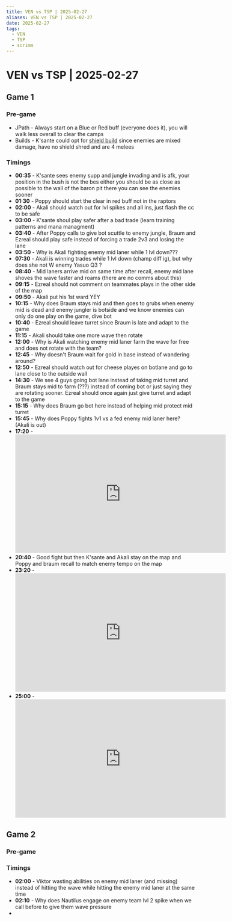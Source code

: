 ```yaml
---
title: VEN vs TSP | 2025-02-27
aliases: VEN vs TSP | 2025-02-27
date: 2025-02-27
tags:
  - VEN
  - TSP
  - scrimm
---
```

# VEN vs TSP | 2025-02-27
## Game 1
### Pre-game
- JPath - Always start on a Blue or Red buff (everyone does it), you will walk less overall to clear the camps
- Builds - K'sante could opt for [shield build](https://www.youtube.com/watch?v=AL_wOzwv8Jo) since enemies are mixed damage, have no shield shred and are 4 melees
### Timings
- **00:35** - K'sante sees enemy supp and jungle invading and is afk, your position in the bush is not the bes either you should be as close as possible to the wall of the baron pit there you can see the enemies sooner
- **01:30** - Poppy should start the clear in red buff not in the raptors
- **02:00** - Akali should watch out for lvl spikes and all ins, just flash the cc to be safe
- **03:00** - K'sante shoul play safer after a bad trade (learn training patterns and mana managment)
- **03:40** - After Poppy calls to give bot scuttle to enemy jungle, Braum and Ezreal should play safe instead of forcing a trade 2v3 and losing the lane
- **03:50** - Why is Akali fighting enemy mid laner while 1 lvl down???
- **07:30** - Akali is winning trades while 1 lvl down (champ diff ig), but why does she not W enemy Yasuo Q3 ?
- **08:40** - Mid laners arrive mid on same time after recall, enemy mid lane shoves the wave faster and roams (there are no comms about this)
- **09:15** - Ezreal should not comment on teammates plays in the other side of the map
- **09:50** - Akali put his 1st ward YEY
- **10:15** - Why does Braum stays mid and then goes to grubs when enemy mid is dead and enemy jungler is botside and we know enemies can only do one play on the game, dive bot
- **10:40** - Ezreal should leave turret since Braum is late and adapt to the game
- **11:15** - Akali should take one more wave then rotate
- **12:00** - Why is Akali watching enemy mid laner farm the wave for free and does not rotate with the team?
- **12:45** - Why doesn't Braum wait for gold in base instead of wandering around?
- **12:50** - Ezreal should watch out for cheese playes on botlane and go to lane close to the outside wall
- **14:30** - We see 4 guys going bot lane instead of taking mid turret and Braum stays mid to farm (???) instead of coming bot or just saying they are rotating sooner. Ezreal should once again just give turret and adapt to the game
- **15:15** - Why does Braum go bot here instead of helping mid protect mid turret
- **15:45** - Why does Poppy fights 1v1 vs a fed enemy mid laner here? (Akali is out)
- **17:20** - <iframe width="560" height="315" src="https://www.youtube.com/embed/HecdUA3-vWM?si=IvqHZyvGNBU0CvrA" title="YouTube video player" frameborder="0" allow="accelerometer; autoplay; clipboard-write; encrypted-media; gyroscope; picture-in-picture; web-share" referrerpolicy="strict-origin-when-cross-origin" allowfullscreen></iframe>
- **20:40** - Good fight but then K'sante and Akali stay on the map and Poppy and braum recall to match enemy tempo on the map
- **23:20** - <iframe width="560" height="315" src="https://www.youtube.com/embed/dR10HsdmjXs?si=2NQdluu4HkNtZ2V-" title="YouTube video player" frameborder="0" allow="accelerometer; autoplay; clipboard-write; encrypted-media; gyroscope; picture-in-picture; web-share" referrerpolicy="strict-origin-when-cross-origin" allowfullscreen></iframe>
- **25:00** - <iframe width="560" height="315" src="https://www.youtube.com/embed/ZntW4g8CXy8?si=feYYD6pCLGentAoU" title="YouTube video player" frameborder="0" allow="accelerometer; autoplay; clipboard-write; encrypted-media; gyroscope; picture-in-picture; web-share" referrerpolicy="strict-origin-when-cross-origin" allowfullscreen></iframe>
## Game 2
### Pre-game
### Timings
- **02:00** - Viktor wasting abilities on enemy mid laner (and missing) instead of hitting the wave while hitting the enemy mid laner at the same time
- **02:10** - Why does Nautilus engage on enemy team lvl 2 spike when we call before to give them wave pressure
- 